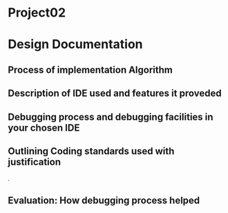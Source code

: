 # Project02
# Design Documentation
## Process of implementation Algorithm

##  Description of IDE used and features it proveded

## Debugging process and debugging facilities in your chosen IDE

## Outlining Coding standards used with justification
.
## Evaluation: How debugging process helped

